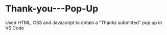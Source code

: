 # Thank-you---Pop-Up
Used HTML, CSS and Javascript to obtain a "Thanks submitted" pop up in VS Code
